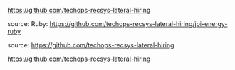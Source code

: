 
https://github.com/techops-recsys-lateral-hiring




source: Ruby: https://github.com/techops-recsys-lateral-hiring/joi-energy-ruby

source:  https://github.com/techops-recsys-lateral-hiring

 https://github.com/techops-recsys-lateral-hiring
